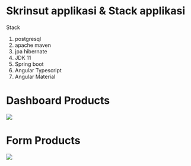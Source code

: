 # Skrinsut applikasi & Stack applikasi

Stack
1. postgresql
2. apache maven
3. jpa hibernate
4. JDK 11
5. Spring boot
6. Angular Typescript
7. Angular Material

# Dashboard Products
<img src="https://situla.bitbit.net/filebin/91319d21a503d69c4c7c73668225d3ad98d4da2151099963059c2ae4671f2a44/96b7c899c31e895eeb7dc7b280873a991e0d45343a941ac3add343e63064e422?X-Amz-Algorithm=AWS4-HMAC-SHA256&X-Amz-Credential=HZXB1J7T0UN34UN512IW%2F20230504%2Fus-east-1%2Fs3%2Faws4_request&X-Amz-Date=20230504T020101Z&X-Amz-Expires=30&X-Amz-SignedHeaders=host&response-cache-control=max-age%3D30&response-content-disposition=filename%3D%22Screenshot_2023-05-04_085317.png%22&response-content-type=image%2Fpng&X-Amz-Signature=86352134bf6b7f567e13a4e3a81057dbaa8dcbdcd9f7bbe998a5e4717434e07f"/>

# Form Products
<img src="https://situla.bitbit.net/filebin/91319d21a503d69c4c7c73668225d3ad98d4da2151099963059c2ae4671f2a44/2d2c79a13ce3496f1777f82353e2519b83fc56ab0067649719efecd5354bf2e9?X-Amz-Algorithm=AWS4-HMAC-SHA256&X-Amz-Credential=HZXB1J7T0UN34UN512IW%2F20230504%2Fus-east-1%2Fs3%2Faws4_request&X-Amz-Date=20230504T020027Z&X-Amz-Expires=30&X-Amz-SignedHeaders=host&response-cache-control=max-age%3D30&response-content-disposition=filename%3D%22Screenshot_2023-05-04_085744.png%22&response-content-type=image%2Fpng&X-Amz-Signature=fbd60842e2368d08481771df3799e76594a3499ce0b4c9109b47d3a1e3fa4ce5" />
